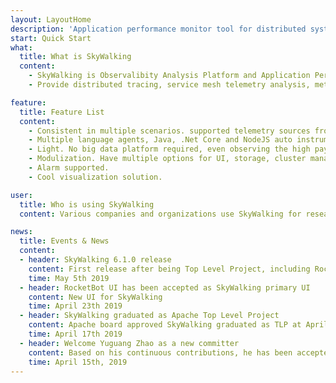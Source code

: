 ```yaml
---
layout: LayoutHome
description: 'Application performance monitor tool for distributed systems, especially designed for microservices, cloud native and container-based (Docker, K8s, Mesos) architectures.'
start: Quick Start
what:
  title: What is SkyWalking
  content:
    - SkyWalking is Observalibity Analysis Platform and Application Performance Management system.
    - Provide distributed tracing, service mesh telemetry analysis, metric aggregation and visualization all-in-one solution.

feature:
  title: Feature List
  content:
    - Consistent in multiple scenarios. supported telemetry sources from language agents and service mesh.
    - Multiple language agents, Java, .Net Core and NodeJS auto instrument agents.
    - Light. No big data platform required, even observing the high payload cluster.
    - Modulization. Have multiple options for UI, storage, cluster managements.
    - Alarm supported.
    - Cool visualization solution.

user:
  title: Who is using SkyWalking
  content: Various companies and organizations use SkyWalking for research, production and commercial products. This is SkyWalking's user wall.

news:
  title: Events & News
  content:
  - header: SkyWalking 6.1.0 release
    content: First release after being Top Level Project, including RocketBot UI.
    time: May 5th 2019
  - header: RocketBot UI has been accepted as SkyWalking primary UI
    content: New UI for SkyWalking
    time: April 23th 2019
  - header: SkyWalking graduated as Apache Top Level Project
    content: Apache board approved SkyWalking graduated as TLP at April 17th 2019.
    time: April 17th 2019
  - header: Welcome Yuguang Zhao as a new committer
    content: Based on his continuous contributions, he has been accepted as a new committer.
    time: April 15th, 2019
---
```

